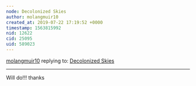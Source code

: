 ```yaml
---
node: Decolonized Skies
author: molangmuir10
created_at: 2019-07-22 17:19:52 +0000
timestamp: 1563815992
nid: 12622
cid: 25095
uid: 589023
---
```




[molangmuir10](../profile/molangmuir10) replying to: [Decolonized Skies](../notes/hagitkeysar/01-26-2016/decolonized-skies)

----
Will do!!! thanks